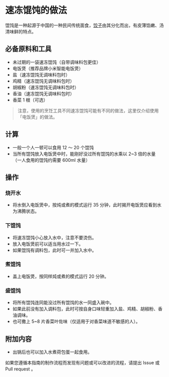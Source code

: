 # 速冻馄饨的做法

馄饨是一种起源于中国的一种民间传统面食，[饺子](./速冻水饺.md)由其分化而出，有皮薄馅嫩、汤清味鲜的特点。

## 必备原料和工具

- 未过期的一袋速冻馄饨（自带调味料包更佳）
- 电饭煲（推荐品牌小米智能电饭煲）
- 盐（速冻馄饨无调味料包时）
- 鸡精（速冻馄饨无调味料包时）
- 胡椒粉（速冻馄饨无调味料包时）
- 香油（速冻馄饨无调味料包时）
- 香菜 1 根（可选）

> 注意，使用的烹饪工具不同速冻馄饨可能有不同的做法，这里仅介绍使用「电饭煲」的做法。

## 计算

- 一般一个人一顿可以食用 12 ～ 20 个馄饨
- 当所有馄饨放入电饭煲中时，能刚好没过所有馄饨的水乘以 2~3 倍的水量（一人食用的馄饨约需要 600ml 水量）

## 操作

### 烧开水

- 将水倒入电饭煲中，按炖或煮的模式运行 35 分钟，此时揭开电饭煲应看到水为沸腾状态。

### 下馄饨

- 将速冻馄饨小心放入水中，注意不要烫伤。
- 放入电饭煲前可以适当用水过一下。
- 如果馄饨有调料包，此时可一并加入水中。

### 煮馄饨

- 盖上电饭煲，按同样炖或煮的模式运行 20 分钟。

### 盛馄饨

- 将所有馄饨连同能没过所有馄饨的水一同盛入碗中。
- 如果此前没有加入调料包，此时可按自身口味轻重加入盐、鸡精、胡椒粉、香油调味。
- 也可撒上 5~8 片香菜叶佐味（仅适用于对香菜味道不敏感的人）。

## 附加内容

- 出锅后也可以加入水煮荷包蛋一起食用。

如果您遵循本指南的制作流程而发现有问题或可以改进的流程，请提出 Issue 或 Pull request 。

